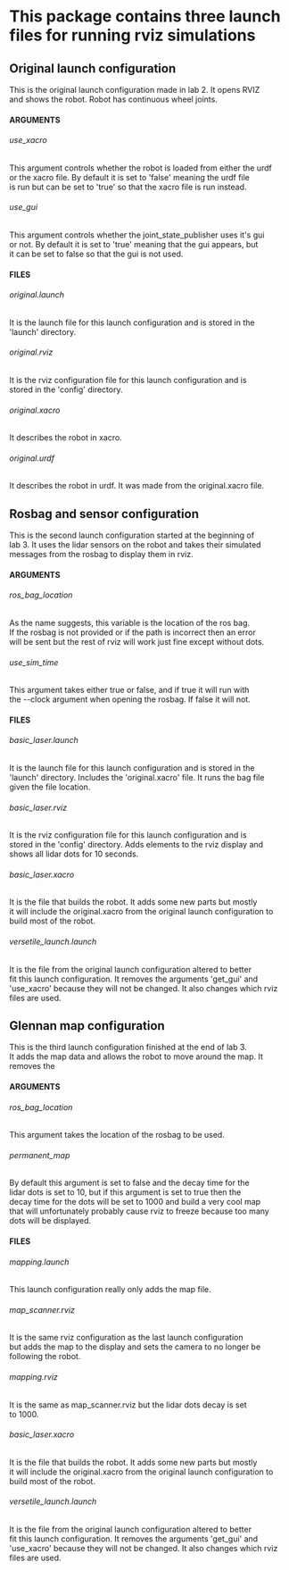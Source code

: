 <h1>This package contains three launch files for running rviz simulations</h1>


<h2>Original launch configuration</h2>
<p>This is the original launch configuration made in lab 2. It opens RVIZ<br>
and shows the robot. Robot has continuous wheel joints.</p>

<h4>ARGUMENTS</h4>
<h6>use_xacro</h6>
<p>This argument controls whether the robot is loaded from either the urdf<br>
or the xacro file. By default it is set to 'false' meaning the urdf file<br>
is run but can be set to 'true' so that the xacro file is run instead.</p>

<h6>use_gui</h6>
<p>This argument controls whether the joint_state_publisher uses it's gui<br>
or not. By default it is set to 'true' meaning that the gui appears, but<br>
it can be set to false so that the gui is not used.</p>

<h4>FILES</h4>
<h6>original.launch</h6>
<p>It is the launch file for this launch configuration and is stored in the<br>
'launch' directory.</p>

<h6>original.rviz</h6>
<p>It is the rviz configuration file for this launch configuration and is<br>
stored in the 'config' directory.</p>

<h6>original.xacro</h6>
<p>It describes the robot in xacro.</p>

<h6>original.urdf</h6>
<p>It describes the robot in urdf. It was made from the original.xacro file.</p>



<h2>Rosbag and sensor configuration</h2>
<p>This is the second launch configuration started at the beginning of<br>
lab 3. It uses the lidar sensors on the robot and takes their simulated<br>
messages from the rosbag to display them in rviz.</p>

<h4>ARGUMENTS</h4>
<h6>ros_bag_location</h6>
<p>As the name suggests, this variable is the location of the ros bag.<br>
If the rosbag is not provided or if the path is incorrect then an error<br>
will be sent but the rest of rviz will work just fine except without dots.</p>

<h6>use_sim_time</h6>
<p>This argument takes either true or false, and if true it will run with<br>
the --clock argument when opening the rosbag. If false it will not.</p>

<h4>FILES</h4>
<h6>basic_laser.launch</h6>
<p>It is the launch file for this launch configuration and is stored in the<br>
'launch' directory. Includes the 'original.xacro' file. It runs the bag file<br>
given the file location.</p>

<h6>basic_laser.rviz</h6>
<p>It is the rviz configuration file for this launch configuration and is<br>
stored in the 'config' directory. Adds elements to the rviz display and<br>
shows all lidar dots for 10 seconds.</p>

<h6>basic_laser.xacro</h6>
<p>It is the file that builds the robot. It adds some new parts but mostly<br>
it will include the original.xacro from the original launch configuration to<br>
build most of the robot.</p>

<h6>versetile_launch.launch</h6>
<p>It is the file from the original launch configuration altered to better<br>
fit this launch configuration. It removes the arguments 'get_gui' and<br>
'use_xacro' because they will not be changed. It also changes which rviz<br>
files are used. </p>




<h2>Glennan map configuration</h2>
<p>This is the third launch configuration finished at the end of lab 3.<br>
It adds the map data and allows the robot to move around the map. It<br>
removes the </p>
<h4>ARGUMENTS</h4>
<h6>ros_bag_location</h6>
<p>This argument takes the location of the rosbag to be used.</p>

<h6>permanent_map</h6>
<p>By default this argument is set to false and the decay time for the<br>
lidar dots is set to 10, but if this argument is set to true then the<br>
decay time for the dots will be set to 1000 and build a very cool map<br>
that will unfortunately probably cause rviz to freeze because too many<br>
dots will be displayed.</p>

<h4>FILES</h4>
<h6>mapping.launch</h6>
<p>This launch configuration really only adds the map file.</p>

<h6>map_scanner.rviz</h6>
<p>It is the same rviz configuration as the last launch configuration<br>
but adds the map to the display and sets the camera to no longer be<br>
following the robot.</p>

<h6>mapping.rviz</h6>
<p>It is the same as map_scanner.rviz but the lidar dots decay is set<br>
to 1000.</p>

<h6>basic_laser.xacro</h6>
<p>It is the file that builds the robot. It adds some new parts but mostly<br>
it will include the original.xacro from the original launch configuration to<br>
build most of the robot.</p>

<h6>versetile_launch.launch</h6>
<p>It is the file from the original launch configuration altered to better<br>
fit this launch configuration. It removes the arguments 'get_gui' and<br>
'use_xacro' because they will not be changed. It also changes which rviz<br>
files are used. </p>
